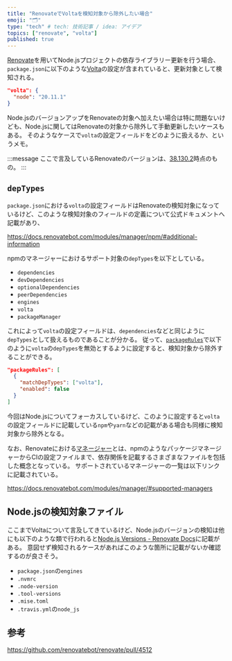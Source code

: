 ```yaml
---
title: "RenovateでVoltaを検知対象から除外したい場合"
emoji: "🗂"
type: "tech" # tech: 技術記事 / idea: アイデア
topics: ["renovate", "volta"]
published: true
---
```


[Renovate](https://github.com/renovatebot/renovate)を用いてNode.jsプロジェクトの依存ライブラリー更新を行う場合、`package.json`に以下のような[Volta](https://github.com/volta-cli/volta)の設定が含まれていると、更新対象として検知される。

```json:package.json
"volta": {
  "node": "20.11.1"
}
```

Node.jsのバージョンアップをRenovateの対象へ加えたい場合は特に問題ないけども、Node.jsに関してはRenovateの対象から除外して手動更新したいケースもある。
そのようなケースで`volta`の設定フィールドをどのように扱えるか、というメモ。

:::message
ここで言及しているRenovateのバージョンは、[38.130.2](https://github.com/renovatebot/renovate/releases/tag/38.130.2)時点のもの。
:::

## `depTypes`

`package.json`における`volta`の設定フィールドはRenovateの検知対象になっているけど、このような検知対象のフィールドの定義について公式ドキュメントへ記載があり、

https://docs.renovatebot.com/modules/manager/npm/#additional-information

npmのマネージャーにおけるサポート対象の`depTypes`を以下としている。

- `dependencies`
- `devDependencies`
- `optionalDependencies`
- `peerDependencies`
- `engines`
- `volta`
- `packageManager`

これによって`volta`の設定フィールドは、`dependencies`などと同じように`depTypes`として扱えるものであることが分かる。
従って、[`packageRules`](https://docs.renovatebot.com/configuration-options/#packagerules)で以下のように`volta`の`depTypes`を無効とするように設定すると、検知対象から除外することができる。

```json:renovate.json
"packageRules": [
  {
    "matchDepTypes": ["volta"],
    "enabled": false
  }
]
```

今回はNode.jsについてフォーカスしているけど、このように設定すると`volta`の設定フィールドに記載している`npm`や`yarn`などの記載がある場合も同様に検知対象から除外となる。

なお、Renovateにおける[マネージャー](https://docs.renovatebot.com/modules/manager/#managers)とは、npmのようなパッケージマネージャーからCIの設定ファイルまで、依存関係を記載するさまざまなファイルを包括した概念となっている。
サポートされているマネージャーの一覧は以下リンクに記載されている。

https://docs.renovatebot.com/modules/manager/#supported-managers

## Node.jsの検知対象ファイル

ここまでVoltaについて言及してきているけど、Node.jsのバージョンの検知は他にも以下のような類で行われると[Node.js Versions - Renovate Docs](https://docs.renovatebot.com/node/#file-support)に記載がある。
意図せず検知されるケースがあればこのような箇所に記載がないか確認するのが良さそう。

- `package.json`の`engines`
- `.nvmrc`
- `.node-version`
- `.tool-versions`
- `.mise.toml`
- `.travis.yml`の`node_js`

## 参考

https://github.com/renovatebot/renovate/pull/4512
